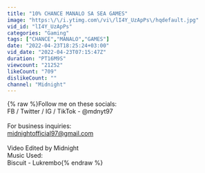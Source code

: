 ```yaml
---
title: "10% CHANCE MANALO SA SEA GAMES"
image: "https:\/\/i.ytimg.com\/vi\/lI4Y_UzApPs\/hqdefault.jpg"
vid_id: "lI4Y_UzApPs"
categories: "Gaming"
tags: ["CHANCE","MANALO","GAMES"]
date: "2022-04-23T18:25:24+03:00"
vid_date: "2022-04-23T07:15:47Z"
duration: "PT16M9S"
viewcount: "21252"
likeCount: "709"
dislikeCount: ""
channel: "Midnight"
---
```

{% raw %}Follow me on these socials:<br />FB / Twitter / IG / TikTok - @mdnyt97<br /><br />For business inquiries:<br />midnightofficial97@gmail.com<br /><br />Video Edited by Midnight<br />Music Used:<br />Biscuit - Lukrembo{% endraw %}
